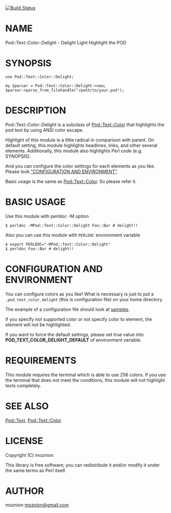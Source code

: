 [![Build Status](https://travis-ci.org/moznion/Pod-Text-Color-Delight.png?branch=master)](https://travis-ci.org/moznion/Pod-Text-Color-Delight)
# NAME

Pod::Text::Color::Delight - Delight Light Highlight the POD

# SYNOPSIS

    use Pod::Text::Color::Delight;

    my $parser = Pod::Text::Color::Delight->new;
    $parser->parse_from_filehandle("/path/to/your.pod");

# DESCRIPTION

Pod::Text::Color::Delight is a subclass of [Pod::Text::Color](https://metacpan.org/pod/Pod::Text::Color) that highlights the pod text by using ANSI color escape.

Highlight of this module is a little radical in comparison with parent. On default setting, this module highlights headlines, links, and other several elements.
Additionally, this module also highlights Perl code (e.g. SYNOPSIS).

And you can configure the color settings for each elements as you like. Please look ["CONFIGURATION AND ENVIRONMENT"](#configuration-and-environment).

Basic usage is the same as [Pod::Text::Color](https://metacpan.org/pod/Pod::Text::Color). So please refer it.

# BASIC USAGE

Use this module with perldoc -M option

    $ perldoc -MPod::Text::Color::Delight Foo::Bar # delight!!

Also you can use this module with `PERLDOC` environment variable

    $ export PERLDOC="-MPod::Text::Color::Delight"
    $ perldoc Foo::Bar # delight!!

# CONFIGURATION AND ENVIRONMENT

You can configure colors as you like!
What is necessary is just to put a `.pod_text_color_delight` (this is configuration file) on your home directory.

The example of a configuration file should look at <a href="https://github.com/moznion/Pod-Text-Color-Delight/blob/master/sample/configurations">samples</a>.

If you specify not supported color or not specify color to element, the element will not be highlighted.



If you want to force the default settings, please set true value into __POD\_TEXT\_COLOR\_DELIGHT\_DEFAULT__ of environment variable.

# REQUIREMENTS

This module requires the terminal which is able to use 256 colors. If you use the terminal that does not meet the conditions,
this module will not highlight texts completely.

# SEE ALSO

[Pod::Text](https://metacpan.org/pod/Pod::Text), [Pod::Text::Color](https://metacpan.org/pod/Pod::Text::Color)

# LICENSE

Copyright (C) moznion.

This library is free software; you can redistribute it and/or modify
it under the same terms as Perl itself.

# AUTHOR

moznion <moznion@gmail.com>
